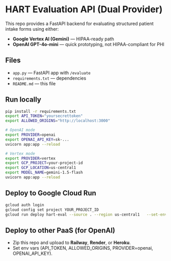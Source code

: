 # HART Evaluation API (Dual Provider)

This repo provides a FastAPI backend for evaluating structured patient intake forms using either:

- **Google Vertex AI (Gemini)** — HIPAA-ready path
- **OpenAI GPT-4o-mini** — quick prototyping, not HIPAA-compliant for PHI

## Files
- `app.py` — FastAPI app with `/evaluate`
- `requirements.txt` — dependencies
- `README.md` — this file

## Run locally

```bash
pip install -r requirements.txt
export API_TOKEN="yoursecrettoken"
export ALLOWED_ORIGINS="http://localhost:3000"

# OpenAI mode
export PROVIDER=openai
export OPENAI_API_KEY=sk-...
uvicorn app:app --reload

# Vertex mode
export PROVIDER=vertex
export GCP_PROJECT=your-project-id
export GCP_LOCATION=us-central1
export MODEL_NAME=gemini-1.5-flash
uvicorn app:app --reload
```

## Deploy to Google Cloud Run

```bash
gcloud auth login
gcloud config set project YOUR_PROJECT_ID
gcloud run deploy hart-eval --source . --region us-central1   --set-env-vars "PROVIDER=vertex,GCP_PROJECT=YOUR_PROJECT_ID,GCP_LOCATION=us-central1,MODEL_NAME=gemini-1.5-flash,API_TOKEN=yoursecrettoken,ALLOWED_ORIGINS=https://your-netlify-site.netlify.app"
```

## Deploy to other PaaS (for OpenAI)
- Zip this repo and upload to **Railway**, **Render**, or **Heroku**.
- Set env vars (API_TOKEN, ALLOWED_ORIGINS, PROVIDER=openai, OPENAI_API_KEY).
